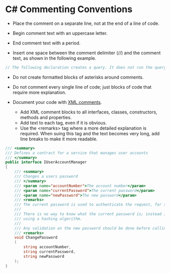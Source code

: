# C# Commenting Conventions- Place the comment on a separate line, not at the end of a line of code.- Begin comment text with an uppercase letter.- End comment text with a period.- Insert one space between the comment delimiter (//) and the comment text, as shown in the following example.```c#// The following declaration creates a query. It does not run the query.```- Do not create formatted blocks of asterisks around comments.- Do not comment every single line of code; just blocks of code that require more explanation.- Document your code with [XML comments](https://docs.microsoft.com/en-us/dotnet/csharp/programming-guide/xmldoc/xml-documentation-comments).	- Add XML comment blocks to all interfaces, classes, constructors, methods and properties.	- Add text to each tag, even if it is obvious.	- Use the &lt;remarks&gt; tag where a more detailed explanation is required. When suing this tag and the text becomes very long, add line breaks to make it more readable.```c#/// <summary>/// Defines a contract for a service that manages user accounts/// </summary>public interface IUserAccountManager{    /// <summary>    /// Changes a users password    /// </summary>    /// <param name="accountNumber">The account number</param>    /// <param name="currentPassword">The current password</param>    /// <param name="newPassword">The new password</param>    /// <remarks>    /// The current password is used to authenticate the request, for security reasons.    ///    /// There is no way to know what the current password is; instead it is validated    /// using a hashing algorithm.    ///     /// Any validation on the new password should be done before calling this method.    /// <remarks>    void ChangePassword    (        string accountNumber,        string currentPassword,        string newPassword    );}```